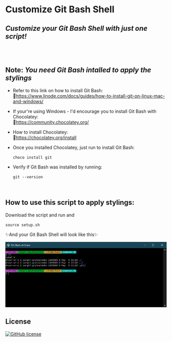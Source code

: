# Customize Git Bash Shell
## _Customize your Git Bash Shell with just one script!_


<br/>
<br/>


## Note: _You need Git Bash intalled to apply the stylings_ 
-  Refer to this link on how to install Git Bash: <br/>
🔗https://www.linode.com/docs/guides/how-to-install-git-on-linux-mac-and-windows/

- If your're using Windows - I'd encourage you to install Git Bash with Chocolatey:<br/>
🔗https://community.chocolatey.org/
- How to install Chocolatey:<br/> 
🔗https://chocolatey.org/install
- Once you installed Chocolatey, just run to install Git Bash:
    ```
    choco install git
    ```
- Verify if Git Bash was installed by running:
    ```
    git --version
    ```

 <br/>

## How to use this script to apply stylings:
Download the script and run and 
```
source setup.sh
```
 ✨And your Git Bash Shell will look like this✨

![alt text](gitbash.png "Title")

## License

[![GitHub license](https://img.shields.io/github/license/mashape/apistatus.svg?style=flat-square)](https://github.com/Sgryts/ng2-feature-toggle/blob/main/LICENSE)